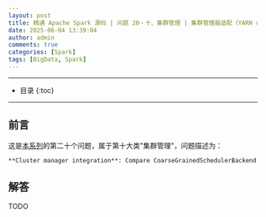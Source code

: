 ```yaml
---
layout: post
title: 精通 Apache Spark 源码 | 问题 20・十、集群管理 | 集群管理器适配（YARN vs Kubernetes 调度后端对比）
date: 2025-06-04 13:39:04
author: admin
comments: true
categories: [Spark]
tags: [BigData, Spark]
---
```


<!-- more -->

---

* 目录
{:toc}
---

## 前言

这是[本系列](../master-in-apache-spark-with-source-code-00)的第二十个问题，属于第十大类"集群管理"，问题描述为：

```markdown
**Cluster manager integration**: Compare CoarseGrainedSchedulerBackend implementations for YARN vs Kubernetes.
```

## 解答

TODO